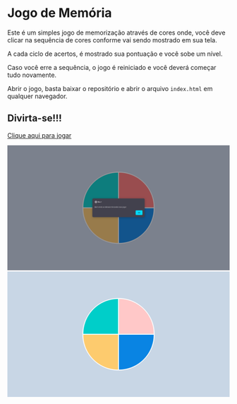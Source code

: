 # Jogo de Memória

Este é um simples jogo de memorização através de cores onde, você deve clicar na sequência de cores conforme vai sendo mostrado em sua tela.

A cada ciclo de acertos, é mostrado sua pontuação e você sobe um nível.

Caso você erre a sequência, o jogo é reiniciado e você deverá começar tudo novamente.

Abrir o jogo, basta baixar o repositório e abrir o arquivo `index.html` em qualquer navegador.

## Divirta-se!!!

[Clique aqui para jogar](https://wagner.rigolidarosa.com/genesis/)

![Start Game](screens/start.png)
![Shufle Colors](screens/shuffle.png)
